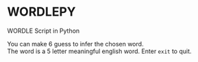 # WORDLEPY
WORDLE Script in Python

You can make 6 guess to infer the chosen word.  
The word is a 5 letter meaningful english word.
Enter `exit` to quit. 
